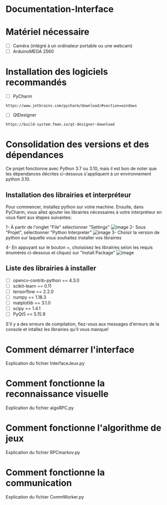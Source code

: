 # Documentation-Interface

# Matériel nécessaire
- [ ] Caméra (intégré à un ordinateur portable ou une webcam)
- [ ] ArduinoMEGA 2560

# Installation des logiciels recommandés
- [ ] PyCharm
 ```
 https://www.jetbrains.com/pycharm/download/#section=windows
 ```
- [ ] QtDesigner
 ```
 https://build-system.fman.io/qt-designer-download
 ```

# Consolidation des versions et des dépendances
Ce projet fonctionne avec Python 3.7 ou 3.10, mais il est bon de noter que les dépendances décrites ci-dessous s'appliquent à un environnement python 3.10.

## Installation des librairies et interpréteur
Pour commencer, installez python sur votre machine.
Ensuite, dans PyCharm, vous allez ajouter les librairies nécessaires à votre interpréteur en vous fiant aux étapes suivantes:

1- À partir de l'onglet "File" sélectionner "Settings"
    ![image](https://user-images.githubusercontent.com/78489554/231928591-a2edf1bb-d9a8-4217-9c32-915a99832dc9.png)
2- Sous "Projet", sélectionner "Python Interpreter"
    ![image](https://user-images.githubusercontent.com/78489554/231928687-0256b4aa-de0a-4f44-8e68-8581bc0e26aa.png)
3- Choisir la version de python sur laquelle vous souhaitez installer vos librairies
    
4- En appuyant sur le bouton +, choissisez les librairies selon les requis énumérés ci-dessous et cliquez sur "Install Package"
    ![image](https://user-images.githubusercontent.com/78489554/231928832-087234c2-b583-47e6-889c-7f370e3d3fc6.png)

## Liste des librairies à installer
- [ ] opencv-contrib-python == 4.3.0
- [ ] scikit-learn == 0.11
- [ ] tensorflow == 2.2.0
- [ ] numpy == 1.18.3
- [ ] matplotlib == 3.1.0
- [ ] scipy == 1.4.1
- [ ] PyQt5 == 5.15.9

S'il y a des erreurs de compilation, fiez-vous aux messages d'erreurs de la console et intallez les librairies qu'il vous manque!

# Comment démarrer l'interface
Explication du fichier InterfaceJeux.py

# Comment fonctionne la reconnaissance visuelle
Explication du fichier algoRPC.py

# Comment fonctionne l'algorithme de jeux
Explication du fichier RPCmarkov.py

# Comment fonctionne la communication
Explication du fichier CommWorker.py
